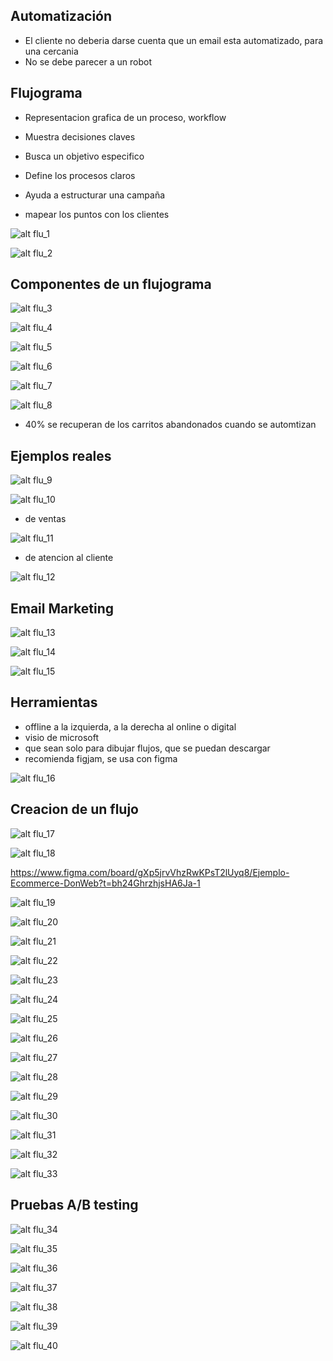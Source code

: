 ## Automatización

- El cliente no deberia darse cuenta que un email esta automatizado, para una cercania
- No se debe parecer a un robot

## Flujograma

- Representacion grafica de un proceso, workflow
- Muestra decisiones claves
- Busca un objetivo especifico
- Define los procesos claros
- Ayuda a estructurar una campaña

- mapear los puntos con los clientes

![alt flu_1](/img/imagen.png)

![alt flu_2](/img/imagen-1.png)

## Componentes de un flujograma

![alt flu_3](/img/imagen-2.png)

![alt flu_4](/img/imagen-3.png)

![alt flu_5](/img/imagen-4.png)

![alt flu_6](/img/imagen-5.png)

![alt flu_7](/img/imagen-6.png)

![alt flu_8](/img/imagen-7.png)

- 40% se recuperan de los carritos abandonados cuando se automtizan


## Ejemplos reales

![alt flu_9](/img/imagen-8.png)

![alt flu_10](/img/imagen-9.png)

- de ventas

![alt flu_11](/img/imagen-10.png)

- de atencion al cliente

![alt flu_12](/img/imagen-11.png)



## Email Marketing

![alt flu_13](/img/imagen-12.png)

![alt flu_14](/img/imagen-13.png)

![alt flu_15](/img/imagen-14.png)


## Herramientas

- offline a la izquierda, a la derecha al online o digital
- visio de microsoft
- que sean solo para dibujar flujos, que se puedan descargar
- recomienda figjam, se usa con figma

![alt flu_16](/img/imagen-15.png)


## Creacion de un flujo

![alt flu_17](/img/imagen-16.png)

![alt flu_18](/img/imagen-17.png)


https://www.figma.com/board/gXp5jrvVhzRwKPsT2lUyq8/Ejemplo-Ecommerce-DonWeb?t=bh24GhrzhjsHA6Ja-1


![alt flu_19](/img/imagen-18.png)

![alt flu_20](/img/imagen-19.png)

![alt flu_21](/img/imagen-20.png)

![alt flu_22](/img/imagen-21.png)

![alt flu_23](/img/imagen-22.png)

![alt flu_24](/img/imagen-23.png)

![alt flu_25](/img/imagen-24.png)

![alt flu_26](/img/imagen-25.png)

![alt flu_27](/img/imagen-26.png)

![alt flu_28](/img/imagen-27.png)

![alt flu_29](/img/imagen-28.png)

![alt flu_30](/img/imagen-29.png)

![alt flu_31](/img/imagen-30.png)

![alt flu_32](/img/imagen-31.png)

![alt flu_33](/img/imagen-32.png)



## Pruebas A/B testing

![alt flu_34](/img/imagen-33.png)

![alt flu_35](/img/imagen-34.png)

![alt flu_36](/img/imagen-35.png)

![alt flu_37](/img/imagen-36.png)

![alt flu_38](/img/imagen-37.png)

![alt flu_39](/img/imagen-38.png)

![alt flu_40](/img/imagen-39.png)

